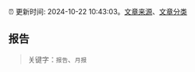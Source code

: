:alarm_clock: 更新时间: 2024-10-22 10:43:03。[文章来源](/README.md)、[文章分类](/TAGS.md)

## 报告


> 关键字：`报告`、`月报`



